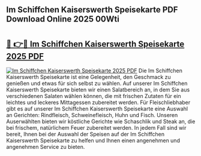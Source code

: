 ## Im Schiffchen Kaiserswerth Speisekarte PDF Download Online 2025 00Wti

# <h2><a href="http://gcc4l0m.nevu.top/?p=Im+Schiffchen+Kaiserswerth+Speisekarte">🔗 👉🔴 Im Schiffchen Kaiserswerth Speisekarte 2025 PDF</a></h2>

[![Im Schiffchen Kaiserswerth Speisekarte 2025 PDF](https://i.imgur.com/dBaPXMq.png)](http://gcc4l0m.nevu.top/?p=Im+Schiffchen+Kaiserswerth+Speisekarte)
Die Im Schiffchen Kaiserswerth Speisekarte ist eine Gelegenheit, den Geschmack zu genießen und etwas für sich selbst zu wählen. Auf unserer Im Schiffchen Kaiserswerth Speisekarte bieten wir einen Salatbereich an, in dem Sie aus verschiedenen Salaten wählen können, die mit frischen Zutaten für ein leichtes und leckeres Mittagessen zubereitet werden. Für Fleischliebhaber gibt es auf unserer Im Schiffchen Kaiserswerth Speisekarte eine Auswahl an Gerichten: Rindfleisch, Schweinefleisch, Huhn und Fisch. Unseren Auserwählten bieten wir köstliche Gerichte wie Schaschlik und Steak an, die bei frischem, natürlichem Feuer zubereitet werden. In jedem Fall sind wir bereit, Ihnen bei der Auswahl der Speisen auf der Im Schiffchen Kaiserswerth Speisekarte zu helfen und Ihnen einen angenehmen und angenehmen Service zu bieten.
